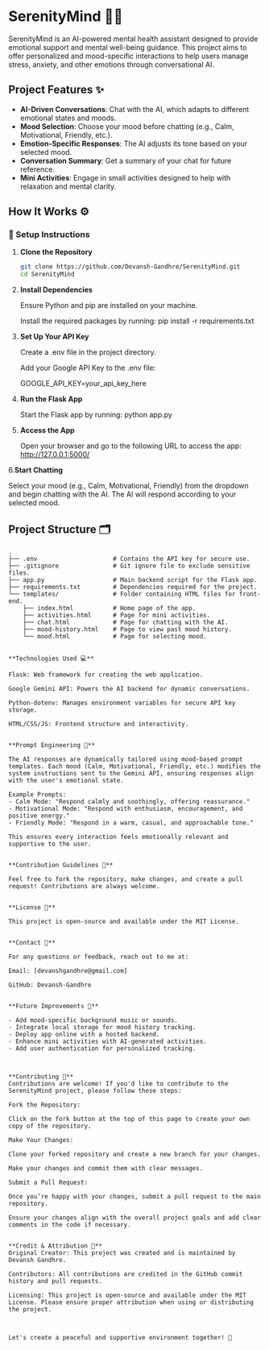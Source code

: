 # SerenityMind 🧘‍♂️

SerenityMind is an AI-powered mental health assistant designed to provide emotional support and mental well-being guidance. This project aims to offer personalized and mood-specific interactions to help users manage stress, anxiety, and other emotions through conversational AI.

## Project Features ✨

- **AI-Driven Conversations**: Chat with the AI, which adapts to different emotional states and moods.
- **Mood Selection**: Choose your mood before chatting (e.g., Calm, Motivational, Friendly, etc.).
- **Emotion-Specific Responses**: The AI adjusts its tone based on your selected mood.
- **Conversation Summary**: Get a summary of your chat for future reference.
- **Mini Activities**: Engage in small activities designed to help with relaxation and mental clarity.

How It Works ⚙️
---------------

### 🔧 Setup Instructions

1. **Clone the Repository**
   ```bash
   git clone https://github.com/Devansh-Gandhre/SerenityMind.git
   cd SerenityMind

2. **Install Dependencies**

   Ensure Python and pip are installed on your machine.

   Install the required packages by running:
   pip install -r requirements.txt

3. **Set Up Your API Key**

   Create a .env file in the project directory.

   Add your Google API Key to the .env file:

   GOOGLE_API_KEY=your_api_key_here

4. **Run the Flask App**
 
   Start the Flask app by running:
   python app.py

5. **Access the App**

   Open your browser and go to the following URL to access the app:
   http://127.0.0.1:5000/

6.**Start Chatting**

   Select your mood (e.g., Calm, Motivational, Friendly) from the dropdown and begin chatting with the AI. The AI will respond according to your selected mood.



## Project Structure 🗂️

```plaintext
.
├── .env                     # Contains the API key for secure use.
├── .gitignore               # Git ignore file to exclude sensitive files.
├── app.py                   # Main backend script for the Flask app.
├── requirements.txt         # Dependencies required for the project.
└── templates/               # Folder containing HTML files for front-end.
    ├── index.html           # Home page of the app.
    ├── activities.html      # Page for mini activities.
    ├── chat.html            # Page for chatting with the AI.
    ├── mood-history.html    # Page to view past mood history.
    └── mood.html            # Page for selecting mood.


**Technologies Used 💻**

Flask: Web framework for creating the web application.

Google Gemini API: Powers the AI backend for dynamic conversations.

Python-dotenv: Manages environment variables for secure API key storage.

HTML/CSS/JS: Frontend structure and interactivity.


**Prompt Engineering 🎨**

The AI responses are dynamically tailored using mood-based prompt templates. Each mood (Calm, Motivational, Friendly, etc.) modifies the system instructions sent to the Gemini API, ensuring responses align with the user's emotional state.

Example Prompts:
- Calm Mode: "Respond calmly and soothingly, offering reassurance."
- Motivational Mode: "Respond with enthusiasm, encouragement, and positive energy."
- Friendly Mode: "Respond in a warm, casual, and approachable tone."

This ensures every interaction feels emotionally relevant and supportive to the user.


**Contribution Guidelines 📝**

Feel free to fork the repository, make changes, and create a pull request! Contributions are always welcome.


**License 📄**

This project is open-source and available under the MIT License.


**Contact 💬**

For any questions or feedback, reach out to me at:

Email: [devanshgandhre@gmail.com]

GitHub: Devansh-Gandhre


**Future Improvements 🌱**

- Add mood-specific background music or sounds.
- Integrate local storage for mood history tracking.
- Deploy app online with a hosted backend.
- Enhance mini activities with AI-generated activities.
- Add user authentication for personalized tracking.



**Contributing 🤝**
Contributions are welcome! If you'd like to contribute to the SerenityMind project, please follow these steps:

Fork the Repository:

Click on the fork button at the top of this page to create your own copy of the repository.

Make Your Changes:

Clone your forked repository and create a new branch for your changes.

Make your changes and commit them with clear messages.

Submit a Pull Request:

Once you’re happy with your changes, submit a pull request to the main repository.

Ensure your changes align with the overall project goals and add clear comments in the code if necessary.


**Credit & Attribution 🏅**
Original Creator: This project was created and is maintained by Devansh Gandhre.

Contributors: All contributions are credited in the GitHub commit history and pull requests.

Licensing: This project is open-source and available under the MIT License. Please ensure proper attribution when using or distributing the project.



Let's create a peaceful and supportive environment together! 🌿
